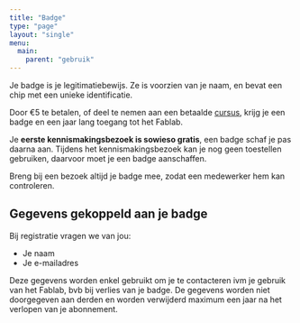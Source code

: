 ```yaml
---
title: "Badge"
type: "page"
layout: "single"
menu: 
  main:
    parent: "gebruik"
---
```

Je badge is je legitimatiebewijs. Ze is voorzien van je naam, en bevat een chip met een unieke identificatie.

Door €5 te betalen, of deel te nemen aan een betaalde [cursus](/cursussen), krijg je een badge en een jaar lang toegang tot het Fablab.

Je **eerste kennismakingsbezoek is sowieso gratis**, een badge schaf je pas daarna aan. Tijdens het kennismakingsbezoek kan je nog geen toestellen gebruiken, daarvoor moet je een badge aanschaffen.

Breng bij een bezoek altijd je badge mee, zodat een medewerker hem kan controleren.

## Gegevens gekoppeld aan je badge

Bij registratie vragen we van jou:

* Je naam
* Je e-mailadres

Deze gegevens worden enkel gebruikt om je te contacteren ivm je gebruik van het Fablab, bvb bij verlies van je badge. De gegevens worden niet doorgegeven aan derden en worden verwijderd maximum een jaar na het verlopen van je abonnement.